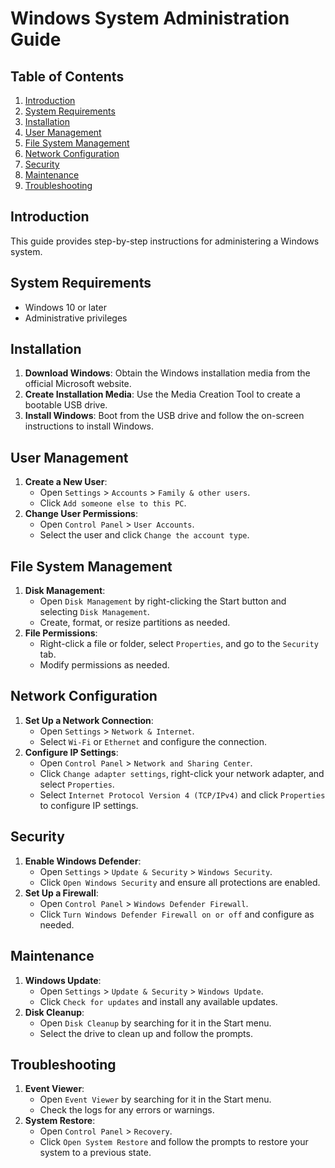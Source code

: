 # Windows System Administration Guide

## Table of Contents
1. [Introduction](#introduction)
2. [System Requirements](#system-requirements)
3. [Installation](#installation)
4. [User Management](#user-management)
5. [File System Management](#file-system-management)
6. [Network Configuration](#network-configuration)
7. [Security](#security)
8. [Maintenance](#maintenance)
9. [Troubleshooting](#troubleshooting)

## Introduction
This guide provides step-by-step instructions for administering a Windows system.

## System Requirements
- Windows 10 or later
- Administrative privileges

## Installation
1. **Download Windows**: Obtain the Windows installation media from the official Microsoft website.
2. **Create Installation Media**: Use the Media Creation Tool to create a bootable USB drive.
3. **Install Windows**: Boot from the USB drive and follow the on-screen instructions to install Windows.

## User Management
1. **Create a New User**:
    - Open `Settings` > `Accounts` > `Family & other users`.
    - Click `Add someone else to this PC`.
2. **Change User Permissions**:
    - Open `Control Panel` > `User Accounts`.
    - Select the user and click `Change the account type`.

## File System Management
1. **Disk Management**:
    - Open `Disk Management` by right-clicking the Start button and selecting `Disk Management`.
    - Create, format, or resize partitions as needed.
2. **File Permissions**:
    - Right-click a file or folder, select `Properties`, and go to the `Security` tab.
    - Modify permissions as needed.

## Network Configuration
1. **Set Up a Network Connection**:
    - Open `Settings` > `Network & Internet`.
    - Select `Wi-Fi` or `Ethernet` and configure the connection.
2. **Configure IP Settings**:
    - Open `Control Panel` > `Network and Sharing Center`.
    - Click `Change adapter settings`, right-click your network adapter, and select `Properties`.
    - Select `Internet Protocol Version 4 (TCP/IPv4)` and click `Properties` to configure IP settings.

## Security
1. **Enable Windows Defender**:
    - Open `Settings` > `Update & Security` > `Windows Security`.
    - Click `Open Windows Security` and ensure all protections are enabled.
2. **Set Up a Firewall**:
    - Open `Control Panel` > `Windows Defender Firewall`.
    - Click `Turn Windows Defender Firewall on or off` and configure as needed.

## Maintenance
1. **Windows Update**:
    - Open `Settings` > `Update & Security` > `Windows Update`.
    - Click `Check for updates` and install any available updates.
2. **Disk Cleanup**:
    - Open `Disk Cleanup` by searching for it in the Start menu.
    - Select the drive to clean up and follow the prompts.

## Troubleshooting
1. **Event Viewer**:
    - Open `Event Viewer` by searching for it in the Start menu.
    - Check the logs for any errors or warnings.
2. **System Restore**:
    - Open `Control Panel` > `Recovery`.
    - Click `Open System Restore` and follow the prompts to restore your system to a previous state.
